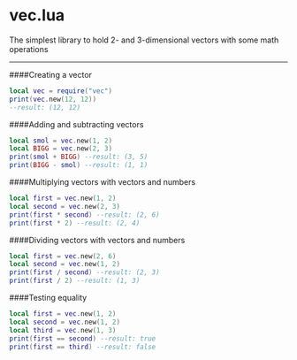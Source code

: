 # vec.lua
The simplest library to hold 2- and 3-dimensional vectors with some math operations

------------
####Creating a vector
```lua
local vec = require("vec")
print(vec.new(12, 12))
--result: (12, 12)
```
####Adding and subtracting vectors
```lua
local smol = vec.new(1, 2)
local BIGG = vec.new(2, 3)
print(smol + BIGG) --result: (3, 5)
print(BIGG - smol) --result: (1, 1)
```
####Multiplying vectors with vectors and numbers
```lua
local first = vec.new(1, 2)
local second = vec.new(2, 3)
print(first * second) --result: (2, 6)
print(first * 2) --result: (2, 4)
```
####Dividing vectors with vectors and numbers
```lua
local first = vec.new(2, 6)
local second = vec.new(1, 2)
print(first / second) --result: (2, 3)
print(first / 2) --result: (1, 3)
```
####Testing equality
```lua
local first = vec.new(1, 2)
local second = vec.new(1, 2)
local third = vec.new(1, 3)
print(first == second) --result: true
print(first == third) --result: false
```
